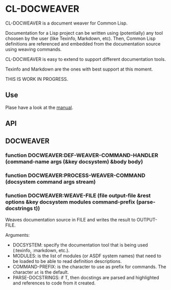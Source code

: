 

# CL-DOCWEAVER

CL-DOCWEAVER is a document weaver for Common Lisp.

Documentation for a Lisp project can be written using (potentially) any tool choosen by the user (like Texinfo, Markdown, etc). Then, Common Lisp definitions are referenced and embedded from the documentation source using weaving commands.

CL-DOCWEAVER is easy to extend to support different documentation tools.

Texinfo and Markdown are the ones with best support at this moment.

THIS IS WORK IN PROGRESS.

## Use

Plase have a look at the [manual](docs/cl-docweaver.pdf "manual").

## API

## DOCWEAVER

### function DOCWEAVER:DEF-WEAVER-COMMAND-HANDLER (command-name args (&key docsystem) &body body)



### function DOCWEAVER:PROCESS-WEAVER-COMMAND (docsystem command args stream)



### function DOCWEAVER:WEAVE-FILE (file output-file &rest options &key docsystem modules command-prefix (parse-docstrings t))
Weaves documentation source in FILE and writes the result to OUTPUT-FILE.

Arguments:

- DOCSYSTEM: specify the documentation tool that is being used (:texinfo, :markdown, etc.).
- MODULES: is the list of modules (or ASDF system names) that need to be loaded to be able to read definition descriptions.
- COMMAND-PREFIX: is the character to use as prefix for commands. The character `at` is the default.
- PARSE-DOCSTRINGS: if T, then docstings are parsed and highlighted and references to code from it created.



